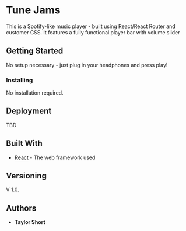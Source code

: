 # Tune Jams

This is a Spotify-like music player - built using React/React Router and customer CSS. It features a fully functional player bar with volume slider

## Getting Started

No setup necessary - just plug in your headphones and press play!

### Installing

No installation required.

## Deployment

TBD

## Built With

* [React](https://reactjs.org/docs/getting-started.html) - The web framework used

## Versioning

V 1.0. 

## Authors

* **Taylor Short** 
